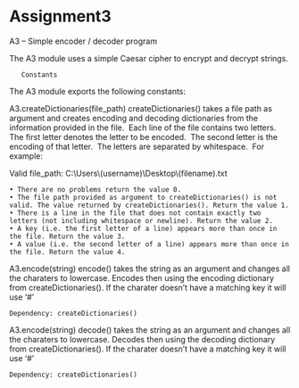 # Assignment3
A3 – Simple encoder / decoder program

The A3 module uses a simple Caesar cipher to encrypt and decrypt strings.

       Constants
The A3 module exports the following constants:

A3.createDictionaries(file_path)
	createDictionaries() takes a file path as argument and creates encoding and decoding dictionaries from the information provided in the file.  Each line of the file contains two letters.  The first letter denotes the letter to be encoded.  The second letter is the encoding of that letter.  The letters are separated by whitespace.  For example:

Valid file_path: C:\\Users\\(username)\\Desktop\\(filename).txt

    • There are no problems return the value 0.
    • The file path provided as argument to createDictionaries() is not valid. The value returned by createDictionaries(). Return the value 1.
    • There is a line in the file that does not contain exactly two letters (not including whitespace or newline). Return the value 2.
    • A key (i.e. the first letter of a line) appears more than once in the file. Return the value 3.
    • A value (i.e. the second letter of a line) appears more than once in the file. Return the value 4.

A3.encode(string)
	encode() takes the string as an argument and changes all the charaters to lowercase. Encodes then using the encoding dictionary from createDictionaries(). If the charater doesn’t have a matching key it will use ‘#’

	Dependency: createDictionaries()

A3.encode(string)
	decode() takes the string as an argument and changes all the charaters to lowercase. Decodes then using the decoding dictionary from createDictionaries(). If the charater doesn’t have a matching key it will use ‘#’

	Dependency: createDictionaries()
